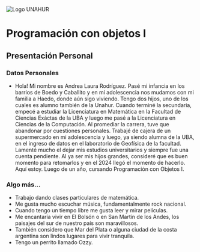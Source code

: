 ![Logo UNAHUR](./UNAHUR.png)

# Programación con objetos I
## Presentación Personal

### Datos Personales
- Hola! Mi nombre es Andrea Laura Rodríguez. Pasé mi infancia en los barrios de Boedo y Caballito y en mi adolescencia nos mudamos con mi familia a Haedo, donde aún sigo viviendo.
Tengo dos hijos, uno de los cuales es alumno también de la Unahur.
Cuando terminé la secundaria, empecé a estudiar la Licenciatura en Matemática en la Facultad de Ciencias Exáctas de la UBA y luego me pasé a la Licenciatura en Ciencias de la Computación. Al promediar la carrera, tuve que abandonar por cuestiones personales.
Trabajé de cajera de un supermercado en mi adolescencia y luego, ya siendo alumna de la UBA, en el ingreso de datos en el laboratorio de Geofísica de la facultad.
Lamenté mucho el dejar mis estudios universitarios y siempre fue una cuenta pendiente. Al ya ser mis hijos grandes, consideré que es buen momento para retomarlos y en el 2024 llegó el momento de hacerlo. Aquí estoy. Luego de un año, cursando Programación con Objetos I.

### Algo más...
- Trabajo dando clases particulares de matemática.
- Me gusta mucho escuchar música, fundamentalmente rock nacional.
- Cuando tengo un tiempo libre me gusta leer y mirar películas.
- Me encantaría vivir en El Bolsón o en San Martín de los Andes, los paisajes del sur de nuestro país son maravillosos.
- También considero que Mar del Plata o alguna ciudad de la costa argentina son lindos lugares para vivir tranquila.
- Tengo un perrito llamado Ozzy.
  
